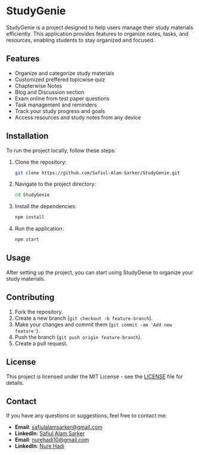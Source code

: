 # StudyGenie

StudyGenie is a project designed to help users manage their study materials efficiently. This application provides features to organize notes, tasks, and resources, enabling students to stay organized and focused.

## Features

- Organize and categorize study materials
- Customized preffered topicwise quiz 
- Chapterwise Notes
- Blog and Discussion section
- Exam online from test paper questions
- Task management and reminders
- Track your study progress and goals
- Access resources and study notes from any device

## Installation

To run the project locally, follow these steps:

1. Clone the repository:

    ```bash
    git clone https://github.com/Safiul-Alam-Sarker/StudyGenie.git
    ```

2. Navigate to the project directory:

    ```bash
    cd StudyGenie
    ```

3. Install the dependencies:

    ```bash
    npm install
    ```

4. Run the application:

    ```bash
    npm start
    ```

## Usage

After setting up the project, you can start using StudyGenie to organize your study materials. 

## Contributing

1. Fork the repository.
2. Create a new branch (`git checkout -b feature-branch`).
3. Make your changes and commit them (`git commit -am 'Add new feature'`).
4. Push the branch (`git push origin feature-branch`).
5. Create a pull request.

## License

This project is licensed under the MIT License - see the [LICENSE](LICENSE) file for details.

## Contact

If you have any questions or suggestions, feel free to contact me:

- **Email**: safiulalamsarker@gmail.com
- **LinkedIn**: [Safiul Alam Sarker](https://www.linkedin.com/in/safiul-alam-sarker)
- **Email**: nurehadi10@gmail.com
- **LinkedIn**: [Nure Hadi](https://www.linkedin.com/in/nure-hadi-244199280/)


